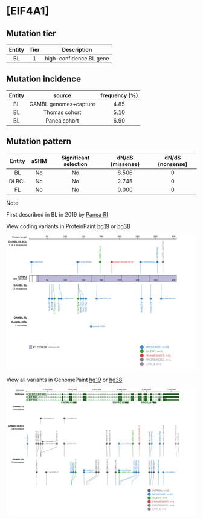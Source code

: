 # [EIF4A1]

## Mutation tier

|Entity|Tier|Description            |
|:------:|:----:|-----------------------|
|BL    |1   |high-confidence BL gene|
## Mutation incidence

|Entity|source               |frequency (%)|
|:------:|:---------------------:|:-------------:|
|BL    |GAMBL genomes+capture|4.85         |
|BL    |Thomas cohort        |5.10         |
|BL    |Panea cohort         |6.90         |

## Mutation pattern

|Entity|aSHM|Significant selection|dN/dS (missense)|dN/dS (nonsense)|
|:------:|:----:|:---------------------:|:----------------:|:----------------:|
|BL    |No  |No                   |8.506           |0               |
|DLBCL |No  |No                   |2.745           |0               |
|FL    |No  |No                   |0.000           |0               |


> [!NOTE]
> First described in BL in 2019 by [Panea RI](https://pubmed.ncbi.nlm.nih.gov/31558468)


View coding variants in ProteinPaint [hg19](https://www.bcgsc.ca/downloads/morinlab/GAMBL/test/genes/EIF4A1_protein.html)  or [hg38](https://www.bcgsc.ca/downloads/morinlab/GAMBL/test/genes/EIF4A1_protein_hg38.html)

![image](images/proteinpaint/EIF4A1_NM_001416.svg)

View all variants in GenomePaint [hg19](https://www.bcgsc.ca/downloads/morinlab/GAMBL/test/genes/EIF4A1.html)  or [hg38](https://www.bcgsc.ca/downloads/morinlab/GAMBL/test/genes/EIF4A1_hg38.html)

![image](images/proteinpaint/EIF4A1.svg)
